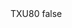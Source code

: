 <?xml version="1.0" encoding="UTF-8"?>
<CustomMetadata xmlns="http://soap.sforce.com/2006/04/metadata">
    <label>TXU80</label>
    <protected>false</protected>
</CustomMetadata>
